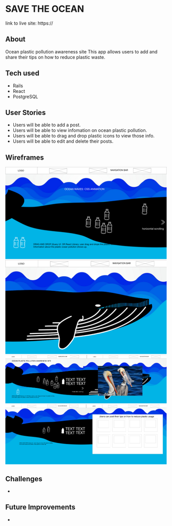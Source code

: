 # SAVE THE OCEAN
link to live site: https://

## About
Ocean plastic pollution awareness site 
This app allows users to add and share their tips on how to reduce plastic waste.

## Tech used

* Rails
* React
* PostgreSQL

## User Stories

* Users will be able to add a post.
* Users will be able to view infomation on ocean plastic pollution.
* Users will be able to drag and drop plastic icons to view those info.
* Users will be able to edit and delete their posts.

## Wireframes

![wireframe_1](wireframes/wireframe1.png)
![wireframe_2](wireframes/wireframe2.png)
![wireframe_3](wireframes/wireframe3.png)
![wireframe_4](wireframes/wireframe4.png)

## Challenges
* 
## Future Improvements
* 
